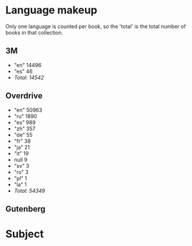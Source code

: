 # Language makeup

Only one language is counted per book, so the 'total' is the total number of books in that collection.

## 3M

* "en" 14496
* "es" 46
* _Total: 14542_

## Overdrive

* "en" 50963
* "ru" 1890
* "es" 989
* "zh" 357
* "de" 55
* "fr" 38
* "ja" 21
* "it" 19
* null 9
* "sv" 3
* "ro" 3
* "pl" 1
* "la" 1
* _Total: 54349_

## Gutenberg



# Subject